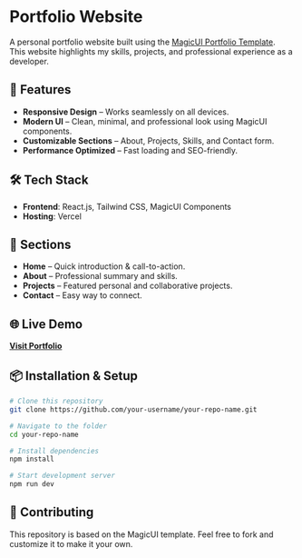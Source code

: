 
# Portfolio Website

A personal portfolio website built using the [MagicUI Portfolio Template](https://magicui.design/docs/templates/portfolio).  
This website highlights my skills, projects, and professional experience as a developer.

## 🚀 Features
- **Responsive Design** – Works seamlessly on all devices.
- **Modern UI** – Clean, minimal, and professional look using MagicUI components.
- **Customizable Sections** – About, Projects, Skills, and Contact form.
- **Performance Optimized** – Fast loading and SEO-friendly.

## 🛠️ Tech Stack
- **Frontend**: React.js, Tailwind CSS, MagicUI Components
- **Hosting**: Vercel

## 📂 Sections
- **Home** – Quick introduction & call-to-action.
- **About** – Professional summary and skills.
- **Projects** – Featured personal and collaborative projects.
- **Contact** – Easy way to connect.

## 🌐 Live Demo
[**Visit Portfolio**](https://portfolio-lac-five-l1m9ue3j3f.vercel.app)

## 📦 Installation & Setup
```bash
# Clone this repository
git clone https://github.com/your-username/your-repo-name.git

# Navigate to the folder
cd your-repo-name

# Install dependencies
npm install

# Start development server
npm run dev
```

## 🤝 Contributing
This repository is based on the MagicUI template. Feel free to fork and customize it to make it your own.
